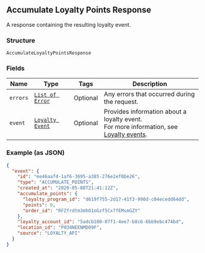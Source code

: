 ## Accumulate Loyalty Points Response

A response containing the resulting loyalty event.

### Structure

`AccumulateLoyaltyPointsResponse`

### Fields

| Name | Type | Tags | Description |
|  --- | --- | --- | --- |
| `errors` | [`List of Error`](/doc/models/error.md) | Optional | Any errors that occurred during the request. |
| `event` | [`Loyalty Event`](/doc/models/loyalty-event.md) | Optional | Provides information about a loyalty event. <br>For more information, see [Loyalty events](https://developer.squareup.com/docs/docs/loyalty-api/overview/#loyalty-events). |

### Example (as JSON)

```json
{
  "event": {
    "id": "ee46aafd-1af6-3695-a385-276e2ef0be26",
    "type": "ACCUMULATE_POINTS",
    "created_at": "2020-05-08T21:41:12Z",
    "accumulate_points": {
      "loyalty_program_id": "d619f755-2d17-41f3-990d-c04ecedd64dd",
      "points": 6,
      "order_id": "RFZfrdtm3mhO1oGzf5Cx7fEMsmGZY"
    },
    "loyalty_account_id": "5adcb100-07f1-4ee7-b8c6-6bb9ebc474bd",
    "location_id": "P034NEENMD09F",
    "source": "LOYALTY_API"
  }
}
```

